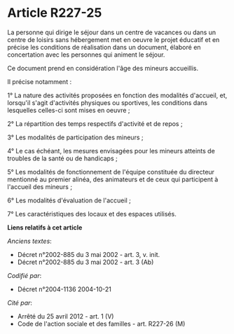# Article R227-25

La personne qui dirige le séjour dans un centre de vacances ou dans un centre de loisirs sans hébergement met en oeuvre le
projet éducatif et en précise les conditions de réalisation dans un document, élaboré en concertation avec les personnes qui
animent le séjour.

Ce document prend en considération l'âge des mineurs accueillis.

Il précise notamment :

1° La nature des activités proposées en fonction des modalités d'accueil, et, lorsqu'il s'agit d'activités physiques ou
sportives, les conditions dans lesquelles celles-ci sont mises en oeuvre ;

2° La répartition des temps respectifs d'activité et de repos ;

3° Les modalités de participation des mineurs ;

4° Le cas échéant, les mesures envisagées pour les mineurs atteints de troubles de la santé ou de handicaps ;

5° Les modalités de fonctionnement de l'équipe constituée du directeur mentionné au premier alinéa, des animateurs et de ceux
qui participent à l'accueil des mineurs ;

6° Les modalités d'évaluation de l'accueil ;

7° Les caractéristiques des locaux et des espaces utilisés.

**Liens relatifs à cet article**

_Anciens textes_:

  - Décret n°2002-885 du 3 mai 2002 - art. 3, v. init.
  - Décret n°2002-885 du 3 mai 2002 - art. 3 (Ab)

_Codifié par_:

  - Décret n°2004-1136 2004-10-21

_Cité par_:

  - Arrêté du 25 avril 2012 - art. 1 (V)
  - Code de l'action sociale et des familles - art. R227-26 (M)
